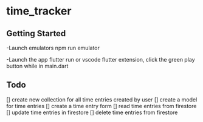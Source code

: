 # time_tracker

## Getting Started
-Launch emulators
npm run emulator

-Launch the app
flutter run 
or
vscode flutter extension, click the green play button while in main.dart


## Todo
[] create new collection for all time entries created by user
[] create a model for time entries
[] create a time entry form
[] read time entries from firestore
[] update time entries in firestore
[] delete time entries from firestore








